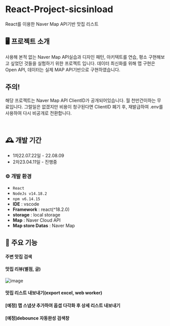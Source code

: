 # React-Project-sicsinload
React를 이용한 Naver Map API기반 맛집 리스트


## 🖥️ 프로젝트 소개
사용해 본적 없는 Naver Map API실습과 디자인 패턴, 아키텍트를 연습, 평소 구현해보고 싶었던 것들을 실험하기 위한 프로젝트 입니다.
데이터 최신화를 위해 맵 구현은 Open API, 데이터는 실제 MAP API기반으로 구현하였습니다.

## 주의!
해당 프로젝트는 Naver Map API ClientID가 공개되어있습니다.
월 천만건이하는 무료입니다. 
그럴일은 없겠지만 비용이 청구된다면 ClientID 폐기 후, 재발급하여 .env를 사용하여 다시 비공개로 전환합니다.

<br>

## 🕰️ 개발 기간
* 1차22.07.22일 - 22.08.09
* 2차23.04.11일 - 진행중

### ⚙️ 개발 환경
- `React`
- `NodeJs v14.18.2`
- `npm v6.14.15`
- **IDE** : vscode
- **Framework** : react(^18.2.0)
- **storage** : local storage
- **Map** : Naver Cloud API
- **Map store Datas** : Naver Map

## 📌 주요 기능
#### 주변 맛집 검색 

#### 맛집 리뷰(별점, 글)
![image](https://user-images.githubusercontent.com/70255383/231934630-cb0079ac-ae91-46b2-b1a2-419288fe1f7e.png)


#### 맛집 리스트 내보내기(export excel, web worker)
#### [예정] 맵 스냅샷 추가하여 옵셥 다각화 후 상세 리스트 내보내기

#### [예정]debounce 자동완성 검색창
